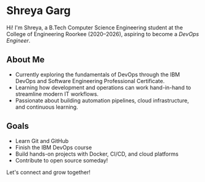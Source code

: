# Shreya Garg

Hi! I'm Shreya, a B.Tech Computer Science Engineering student at the College of Engineering Roorkee (2020–2026), aspiring to become a *DevOps Engineer*.

## About Me
- Currently exploring the fundamentals of DevOps through the IBM DevOps and Software Engineering Professional Certificate.
- Learning how development and operations can work hand-in-hand to streamline modern IT workflows.
- Passionate about building automation pipelines, cloud infrastructure, and continuous learning.

## Goals
- Learn Git and GitHub
- Finish the IBM DevOps course
- Build hands-on projects with Docker, CI/CD, and cloud platforms
- Contribute to open source someday!

Let's connect and grow together!

